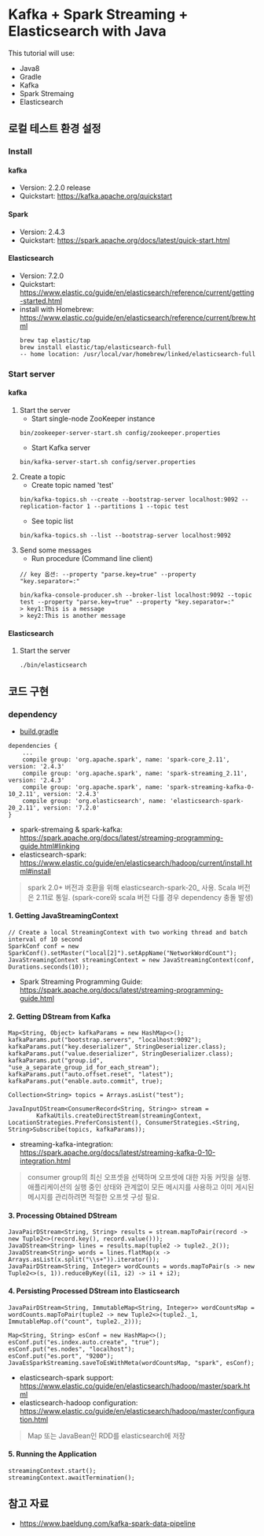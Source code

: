 # Kafka + Spark Streaming + Elasticsearch with Java
This tutorial will use:

- Java8
- Gradle
- Kafka
- Spark Stremaing
- Elasticsearch

## 로컬 테스트 환경 설정
### Install
#### kafka
- Version: 2.2.0 release
- Quickstart: https://kafka.apache.org/quickstart

#### Spark
- Version: 2.4.3
- Quickstart: https://spark.apache.org/docs/latest/quick-start.html

#### Elasticsearch
- Version: 7.2.0
- Quickstart: https://www.elastic.co/guide/en/elasticsearch/reference/current/getting-started.html
- install with Homebrew: https://www.elastic.co/guide/en/elasticsearch/reference/current/brew.html
  ```
  brew tap elastic/tap
  brew install elastic/tap/elasticsearch-full
  -- home location: /usr/local/var/homebrew/linked/elasticsearch-full
  ```

### Start server
#### kafka
1. Start the server
    - Start single-node ZooKeeper instance
    ```
    bin/zookeeper-server-start.sh config/zookeeper.properties
    ```
    - Start Kafka server
    ```
    bin/kafka-server-start.sh config/server.properties
    ```
2. Create a topic
    - Create topic named 'test'
    ```
    bin/kafka-topics.sh --create --bootstrap-server localhost:9092 --replication-factor 1 --partitions 1 --topic test
    ```
    - See topic list
    ```
    bin/kafka-topics.sh --list --bootstrap-server localhost:9092
    ```
3. Send some messages
    - Run procedure (Command line client)
    ```
    // key 옵션: --property "parse.key=true" --property "key.separator=:"
    
    bin/kafka-console-producer.sh --broker-list localhost:9092 --topic test --property "parse.key=true" --property "key.separator=:"
    > key1:This is a message
    > key2:This is another message
    ```

#### Elasticsearch
1. Start the server
    ```
    ./bin/elasticsearch
    ```

## 코드 구현
### dependency
- [build.gradle](https://github.com/Hyunhoo-Kwon/realtime-data-pipeline/blob/master/kafka-spark-es-java/build.gradle)
```
dependencies {
    ...
    compile group: 'org.apache.spark', name: 'spark-core_2.11', version: '2.4.3'
    compile group: 'org.apache.spark', name: 'spark-streaming_2.11', version: '2.4.3'
    compile group: 'org.apache.spark', name: 'spark-streaming-kafka-0-10_2.11', version: '2.4.3'
    compile group: 'org.elasticsearch', name: 'elasticsearch-spark-20_2.11', version: '7.2.0'
}
```
- spark-stremaing & spark-kafka: https://spark.apache.org/docs/latest/streaming-programming-guide.html#linking
- elasticsearch-spark: https://www.elastic.co/guide/en/elasticsearch/hadoop/current/install.html#install
> spark 2.0+ 버전과 호환을 위해 elasticsearch-spark-20_ 사용. Scala 버전은 2.11로 통일. (spark-core와 scala 버전 다를 경우 dependency 충돌 발생)

#### 1. Getting JavaStreamingContext
```
// Create a local StreamingContext with two working thread and batch interval of 10 second
SparkConf conf = new SparkConf().setMaster("local[2]").setAppName("NetworkWordCount");
JavaStreamingContext streamingContext = new JavaStreamingContext(conf, Durations.seconds(10));
```
- Spark Streaming Programming Guide: https://spark.apache.org/docs/latest/streaming-programming-guide.html

#### 2. Getting DStream from Kafka
```
Map<String, Object> kafkaParams = new HashMap<>();
kafkaParams.put("bootstrap.servers", "localhost:9092");
kafkaParams.put("key.deserializer", StringDeserializer.class);
kafkaParams.put("value.deserializer", StringDeserializer.class);
kafkaParams.put("group.id", "use_a_separate_group_id_for_each_stream");
kafkaParams.put("auto.offset.reset", "latest");
kafkaParams.put("enable.auto.commit", true);

Collection<String> topics = Arrays.asList("test");

JavaInputDStream<ConsumerRecord<String, String>> stream =
        KafkaUtils.createDirectStream(streamingContext, LocationStrategies.PreferConsistent(), ConsumerStrategies.<String, String>Subscribe(topics, kafkaParams));
```
- streaming-kafka-integration: https://spark.apache.org/docs/latest/streaming-kafka-0-10-integration.html
> consumer group의 최신 오프셋을 선택하며 오프셋에 대한 자동 커밋을 실행. 애플리케이션의 실행 중인 상태와 관계없이 모든 메시지를 사용하고 이미 게시된 메시지를 관리하려면 적절한 오프셋 구성 필요.

#### 3. Processing Obtained DStream
```
JavaPairDStream<String, String> results = stream.mapToPair(record -> new Tuple2<>(record.key(), record.value()));
JavaDStream<String> lines = results.map(tuple2 -> tuple2._2());
JavaDStream<String> words = lines.flatMap(x -> Arrays.asList(x.split("\\s+")).iterator());
JavaPairDStream<String, Integer> wordCounts = words.mapToPair(s -> new Tuple2<>(s, 1)).reduceByKey((i1, i2) -> i1 + i2);
```

#### 4. Persisting Processed DStream into Elasticsearch
```
JavaPairDStream<String, ImmutableMap<String, Integer>> wordCountsMap = wordCounts.mapToPair(tuple2 -> new Tuple2<>(tuple2._1, ImmutableMap.of("count", tuple2._2)));

Map<String, String> esConf = new HashMap<>();
esConf.put("es.index.auto.create", "true");
esConf.put("es.nodes", "localhost");
esConf.put("es.port", "9200");
JavaEsSparkStreaming.saveToEsWithMeta(wordCountsMap, "spark", esConf);
```
- elasticsearch-spark support: https://www.elastic.co/guide/en/elasticsearch/hadoop/master/spark.html
- elasticsearch-hadoop configuration: https://www.elastic.co/guide/en/elasticsearch/hadoop/master/configuration.html
> Map 또는 JavaBean인 RDD를 elasticsearch에 저장

#### 5. Running the Application
```
streamingContext.start();
streamingContext.awaitTermination();
```

## 참고 자료
- https://www.baeldung.com/kafka-spark-data-pipeline
